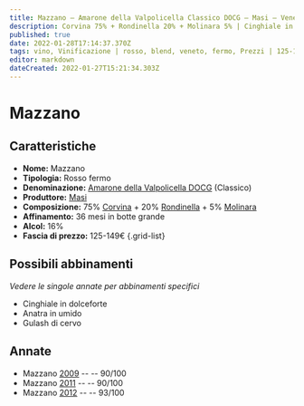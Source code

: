 ```yaml
---
title: Mazzano – Amarone della Valpolicella Classico DOCG – Masi – Veneto (IT) – 125-149€ – 4★-5★
description: Corvina 75% + Rondinella 20% + Molinara 5% | Cinghiale in dolceforte – Anatra in umido – Gulash di cervo
published: true
date: 2022-01-28T17:14:37.370Z
tags: vino, Vinificazione | rosso, blend, veneto, fermo, Prezzi | 125-149€, corvina, rondinella, Alimento | anatra, Cottura | in umido, molinara, Cinghiale in dolceforte, Gulash di cervo
editor: markdown
dateCreated: 2022-01-27T15:21:34.303Z
---
```


# Mazzano

## Caratteristiche
- **Nome:** <span class="nome">Mazzano</span>
- **Tipologia:** Rosso fermo
- **Denominazione:** <span class="denominazione">[Amarone della Valpolicella DOCG](/denominazioni/Italia/Veneto/DOCG/Amarone-della-Valpolicella) (Classico)</span>
- **Produttore:** <span class="cantina">[Masi](/produttori/Italia/Veneto/Masi)</span> 
- **Composizione:** 75% [Corvina](/vitigni/Italia/bacca-nera/corvina) + 20% [Rondinella](/vitigni/Italia/bacca-nera/rondinella) + 5% [Molinara](/vitigni/Italia/bacca-nera/molinara)
- **Affinamento:** 36 mesi in botte grande 
- **Alcol:** 16%
- **Fascia di prezzo:** 125-149€
{.grid-list}




## Possibili abbinamenti
*Vedere le singole annate per abbinamenti specifici*

- Cinghiale in dolceforte
- Anatra in umido 
- Gulash di cervo

## Annate
- Mazzano [2009](vini/Italia/Veneto/Masi/Mazzano/2009) -- <span class="star-4"></span> -- 90/100
- Mazzano [2011](vini/Italia/Veneto/Masi/Mazzano/2011) -- <span class="star-4"></span> -- 90/100
- Mazzano [2012](vini/Italia/Veneto/Masi/Mazzano/2012) -- <span class="star-5"></span> -- 93/100



